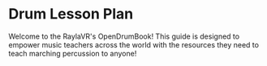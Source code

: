 # Drum Lesson Plan

Welcome to the RaylaVR's OpenDrumBook!  This guide is designed to empower music teachers across the world with the resources they need to teach marching percussion to anyone!